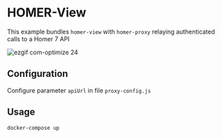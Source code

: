 # HOMER-View
This example bundles `homer-view` with `homer-proxy` relaying authenticated calls to a Homer 7 API

![ezgif com-optimize 24](https://user-images.githubusercontent.com/1423657/53689632-673e5500-3d5a-11e9-88d8-a9216f84bf19.gif)


## Configuration
Configure parameter `apiUrl` in file `proxy-config.js`

## Usage
```
docker-compose up
```
